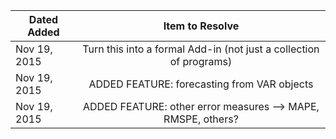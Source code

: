 |Dated Added  | Item to Resolve                                                                     |
|-------------|:-----------------------------------------------------------------------------------:|
|Nov 19, 2015 | Turn this into a formal Add-in (not just a collection of programs)                  |
|Nov 19, 2015 | ADDED FEATURE:  forecasting from VAR objects                                        |  
|Nov 19, 2015 | ADDED FEATURE: other error measures --> MAPE, RMSPE, others?                        |     